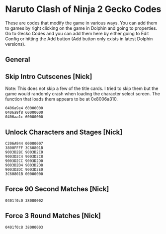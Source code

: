 # Naruto Clash of Ninja 2 Gecko Codes

These are codes that modify the game in various ways. You can add them to games by right clicking on the game in Dolphin and going to properties. Go to Gecko Codes and you can add them here by either going to Edit Config or hitting the Add button (Add button only exists in latest Dolphin versions).

## General

## Skip Intro Cutscenes [Nick]

Note: This does not skip a few of the title cards. I tried to skip them but the game would randomly crash when
loading the character select screen. The function that loads them appears to be at 0x8006a310.

```gecko
0406a9e4 60000000
0406a9f8 60000000
0406aa1c 60000000
```

## Unlock Characters and Stages [Nick]

```gecko
C206A944 00000007
3800FFFF 3C60801B
9003D2BC 9003D2C0
9003D2C4 9003D2C8
9003D2CC 9003D2D0
9003D2D4 9003D2D8
9003D2DC 9003D2E0
3C60801B 00000000
```

## Force 90 Second Matches [Nick]

```gecko
0401f0c0 38000002
```

## Force 3 Round Matches [Nick]

```gecko
0401f0c8 38000003
```
